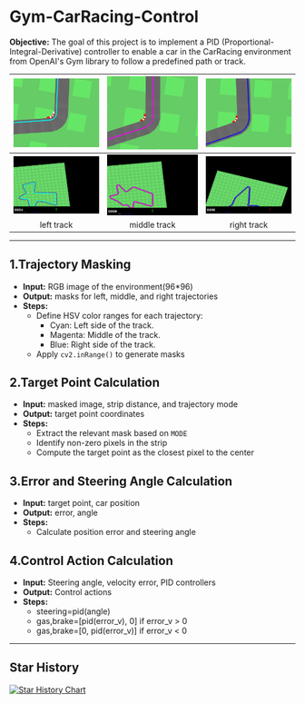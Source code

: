 # Gym-CarRacing-Control
**Objective:**
The goal of this project is to implement a PID (Proportional-Integral-Derivative) controller to enable a car in the CarRacing environment from OpenAI's Gym library to follow a predefined path or track. 

| ![left_image](videos/left_image.png) | ![middle_image](videos/middle_image.png) | ![right_image](videos/right_image.png) |
| :----------------------------------: | :--------------------------------------: | :------------------------------------: |
|       ![left](videos/left.gif)       |       ![middle](videos/middle.gif)       |       ![right](videos/right.gif)       |
|              left track              |               middle track               |              right track               |

------

## 1.Trajectory Masking

- **Input:** RGB image of the environment(96*96)
- **Output:** masks for left, middle, and right trajectories
- **Steps:**
  - Define HSV color ranges for each trajectory:
    - Cyan: Left side of the track.
    - Magenta: Middle of the track.
    - Blue: Right side of the track.
  - Apply `cv2.inRange()` to generate masks

## 2.Target Point Calculation

- **Input:** masked image, strip distance, and trajectory mode
- **Output:** target point coordinates
- **Steps:**
  - Extract the relevant mask based on `MODE`
  - Identify non-zero pixels in the strip
  - Compute the target point as the closest pixel to the center

## 3.Error and Steering Angle Calculation

- **Input:** target point, car position
- **Output:** error, angle
- **Steps:**
  - Calculate position error and steering angle
  
## 4.Control Action Calculation

- **Input:** Steering angle, velocity error, PID controllers
- **Output:** Control actions
- **Steps:**
  - steering=pid(angle)
  - gas,brake=[pid(error_v), 0] if error_v > 0
  - gas,brake=[0, pid(error_v)] if error_v < 0
------

## Star History

[![Star History Chart](https://api.star-history.com/svg?repos=ManTang034/Gym-CarRacing-Control&type=Date)](https://star-history.com/#ManTang034/Gym-CarRacing-Control&Date)
